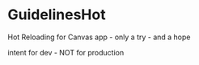 # GuidelinesHot

Hot Reloading for Canvas app - only a try - and a hope

intent for dev - NOT for production
